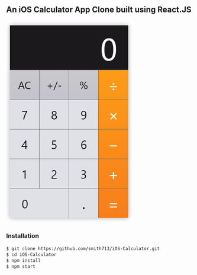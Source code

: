 ## An iOS Calculator App Clone built using React.JS


![alt text](screenshot.PNG "iOS Calculator Screenshot")

### Installation

```
$ git clone https://github.com/smith713/iOS-Calculator.git
$ cd iOS-Calculator
$ npm install
$ npm start
```


